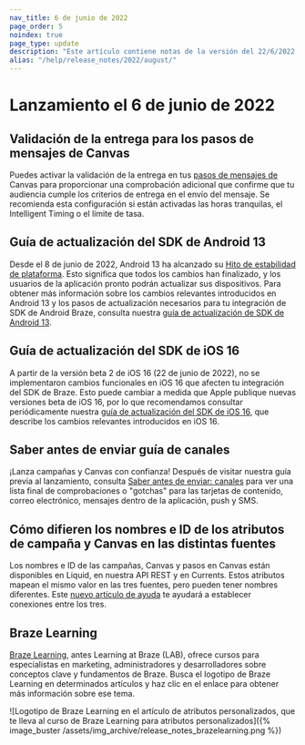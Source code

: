 ```yaml
--- 
nav_title: 6 de junio de 2022
page_order: 5
noindex: true
page_type: update
description: "Este artículo contiene notas de la versión del 22/6/2022."
alias: "/help/release_notes/2022/august/"
---
```


# Lanzamiento el 6 de junio de 2022

## Validación de la entrega para los pasos de mensajes de Canvas

Puedes activar la validación de la entrega en tus [pasos de mensajes de]({{site.baseurl}}/user_guide/engagement_tools/canvas/canvas_components/message_step/) Canvas para proporcionar una comprobación adicional que confirme que tu audiencia cumple los criterios de entrega en el envío del mensaje. Se recomienda esta configuración si están activadas las horas tranquilas, el Intelligent Timing o el límite de tasa.

## Guía de actualización del SDK de Android 13

Desde el 8 de junio de 2022, Android 13 ha alcanzado su [Hito de estabilidad de plataforma](https://developer.android.com/about/versions/13/overview#platform_stability). Esto significa que todos los cambios han finalizado, y los usuarios de la aplicación pronto podrán actualizar sus dispositivos. Para obtener más información sobre los cambios relevantes introducidos en Android 13 y los pasos de actualización necesarios para tu integración de SDK de Android Braze, consulta nuestra [guía de actualización de SDK de Android 13]({{site.baseurl}}/developer_guide/platform_integration_guides/android/android_13/).

## Guía de actualización del SDK de iOS 16

A partir de la versión beta 2 de iOS 16 (22 de junio de 2022), no se implementaron cambios funcionales en iOS 16 que afecten tu integración del SDK de Braze. Esto puede cambiar a medida que Apple publique nuevas versiones beta de iOS 16, por lo que recomendamos consultar periódicamente nuestra [guía de actualización del SDK de iOS 16]({{site.baseurl}}/developer_guide/platform_integration_guides/ios/ios_16/), que describe los cambios relevantes introducidos en iOS 16.

## Saber antes de enviar guía de canales

¡Lanza campañas y Canvas con confianza! Después de visitar nuestra guía previa al lanzamiento, consulta [Saber antes de enviar: canales]({{site.baseurl}}/help/help_articles/campaigns_and_canvas/know_before_send/) para ver una lista final de comprobaciones o "gotchas" para las tarjetas de contenido, correo electrónico, mensajes dentro de la aplicación, push y SMS.

## Cómo difieren los nombres e ID de los atributos de campaña y Canvas en las distintas fuentes

Los nombres e ID de las campañas, Canvas y pasos en Canvas están disponibles en Liquid, en nuestra API REST y en Currents. Estos atributos mapean el mismo valor en las tres fuentes, pero pueden tener nombres diferentes. Este [nuevo artículo de ayuda]({{site.baseurl}}/help/help_articles/api/attribute_name_id_across_sources/) te ayudará a establecer conexiones entre los tres.

## Braze Learning

[Braze Learning](https://learning.braze.com/), antes Learning at Braze (LAB), ofrece cursos para especialistas en marketing, administradores y desarrolladores sobre conceptos clave y fundamentos de Braze. Busca el logotipo de Braze Learning en determinados artículos y haz clic en el enlace para obtener más información sobre ese tema.

![Logotipo de Braze Learning en el artículo de atributos personalizados, que te lleva al curso de Braze Learning para atributos personalizados]({% image_buster /assets/img_archive/release_notes_brazelearning.png %})